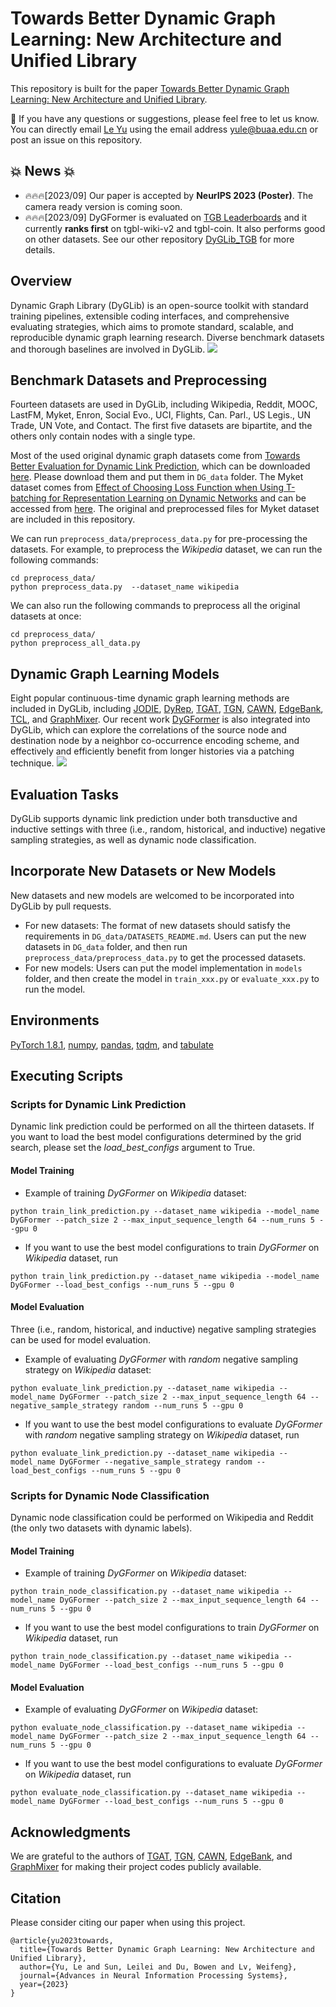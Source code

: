 # Towards Better Dynamic Graph Learning: New Architecture and Unified Library
This repository is built for the paper [Towards Better Dynamic Graph Learning: New Architecture and Unified Library](https://arxiv.org/abs/2303.13047).

🔔 If you have any questions or suggestions, please feel free to let us know. 
You can directly email [Le Yu](https://yule-buaa.github.io/) using the email address yule@buaa.edu.cn or post an issue on this repository.

## 💥 News 💥

- 🔥🔥🔥[2023/09] Our paper is accepted by **NeurIPS 2023 (Poster)**. The camera ready version is coming soon.
- 🔥🔥🔥[2023/09] DyGFormer is evaluated on [TGB Leaderboards](https://tgb.complexdatalab.com) and it currently **ranks first** on tgbl-wiki-v2 and tgbl-coin. 
  It also performs good on other datasets. See our other repository [DyGLib_TGB](https://github.com/yule-BUAA/DyGLib_TGB) for more details.

## Overview

Dynamic Graph Library (DyGLib) is an open-source toolkit with standard training pipelines, extensible coding interfaces, and comprehensive evaluating strategies, 
which aims to promote standard, scalable, and reproducible dynamic graph learning research. Diverse benchmark datasets and thorough baselines are involved in DyGLib.
![](figures/DyGLib_procedure.jpg)


## Benchmark Datasets and Preprocessing

Fourteen datasets are used in DyGLib, including Wikipedia, Reddit, MOOC, LastFM, Myket, Enron, Social Evo., UCI, Flights, Can. Parl., 
US Legis., UN Trade, UN Vote, and Contact. The first five datasets are bipartite, and the others only contain nodes with a single type.

Most of the used original dynamic graph datasets come from [Towards Better Evaluation for Dynamic Link Prediction](https://openreview.net/forum?id=1GVpwr2Tfdg), 
which can be downloaded [here](https://zenodo.org/record/7213796#.Y1cO6y8r30o). 
Please download them and put them in ```DG_data``` folder. 
The Myket dataset comes from [Effect of Choosing Loss Function when Using T-batching for Representation Learning on Dynamic Networks](https://arxiv.org/abs/2308.06862) and 
can be accessed from [here](https://github.com/erfanloghmani/myket-android-application-market-dataset). 
The original and preprocessed files for Myket dataset are included in this repository.

We can run ```preprocess_data/preprocess_data.py``` for pre-processing the datasets.
For example, to preprocess the *Wikipedia* dataset, we can run the following commands:
```{bash}
cd preprocess_data/
python preprocess_data.py  --dataset_name wikipedia
```
We can also run the following commands to preprocess all the original datasets at once:
```{bash}
cd preprocess_data/
python preprocess_all_data.py
```

## Dynamic Graph Learning Models

Eight popular continuous-time dynamic graph learning methods are included in DyGLib, including 
[JODIE](https://dl.acm.org/doi/10.1145/3292500.3330895), 
[DyRep](https://openreview.net/forum?id=HyePrhR5KX), 
[TGAT](https://openreview.net/forum?id=rJeW1yHYwH), 
[TGN](https://arxiv.org/abs/2006.10637), 
[CAWN](https://openreview.net/forum?id=KYPz4YsCPj), 
[EdgeBank](https://openreview.net/forum?id=1GVpwr2Tfdg), 
[TCL](https://arxiv.org/abs/2105.07944), and 
[GraphMixer](https://openreview.net/forum?id=ayPPc0SyLv1).
Our recent work [DyGFormer](https://arxiv.org/abs/2303.13047) is also integrated into DyGLib, which can explore the correlations of the source node and destination node by a neighbor co-occurrence encoding scheme, and
effectively and efficiently benefit from longer histories via a patching technique.
![](figures/DyGFormer_framework.jpg)


## Evaluation Tasks

DyGLib supports dynamic link prediction under both transductive and inductive settings with three (i.e., random, historical, and inductive) negative sampling strategies,
as well as dynamic node classification.


## Incorporate New Datasets or New Models

New datasets and new models are welcomed to be incorporated into DyGLib by pull requests.
* For new datasets: The format of new datasets should satisfy the requirements in ```DG_data/DATASETS_README.md```. 
  Users can put the new datasets in ```DG_data``` folder, and then run ```preprocess_data/preprocess_data.py``` to get the processed datasets.
* For new models: Users can put the model implementation in  ```models``` folder, 
  and then create the model in ```train_xxx.py``` or ```evaluate_xxx.py``` to run the model.


## Environments

[PyTorch 1.8.1](https://pytorch.org/),
[numpy](https://github.com/numpy/numpy),
[pandas](https://github.com/pandas-dev/pandas),
[tqdm](https://github.com/tqdm/tqdm), and 
[tabulate](https://github.com/astanin/python-tabulate)


## Executing Scripts

### Scripts for Dynamic Link Prediction
Dynamic link prediction could be performed on all the thirteen datasets. 
If you want to load the best model configurations determined by the grid search, please set the *load_best_configs* argument to True.
#### Model Training
* Example of training *DyGFormer* on *Wikipedia* dataset:
```{bash}
python train_link_prediction.py --dataset_name wikipedia --model_name DyGFormer --patch_size 2 --max_input_sequence_length 64 --num_runs 5 --gpu 0
```
* If you want to use the best model configurations to train *DyGFormer* on *Wikipedia* dataset, run
```{bash}
python train_link_prediction.py --dataset_name wikipedia --model_name DyGFormer --load_best_configs --num_runs 5 --gpu 0
```
#### Model Evaluation
Three (i.e., random, historical, and inductive) negative sampling strategies can be used for model evaluation.
* Example of evaluating *DyGFormer* with *random* negative sampling strategy on *Wikipedia* dataset:
```{bash}
python evaluate_link_prediction.py --dataset_name wikipedia --model_name DyGFormer --patch_size 2 --max_input_sequence_length 64 --negative_sample_strategy random --num_runs 5 --gpu 0
```
* If you want to use the best model configurations to evaluate *DyGFormer* with *random* negative sampling strategy on *Wikipedia* dataset, run
```{bash}
python evaluate_link_prediction.py --dataset_name wikipedia --model_name DyGFormer --negative_sample_strategy random --load_best_configs --num_runs 5 --gpu 0
```

### Scripts for Dynamic Node Classification
Dynamic node classification could be performed on Wikipedia and Reddit (the only two datasets with dynamic labels).
#### Model Training
* Example of training *DyGFormer* on *Wikipedia* dataset:
```{bash}
python train_node_classification.py --dataset_name wikipedia --model_name DyGFormer --patch_size 2 --max_input_sequence_length 64 --num_runs 5 --gpu 0
```
* If you want to use the best model configurations to train *DyGFormer* on *Wikipedia* dataset, run
```{bash}
python train_node_classification.py --dataset_name wikipedia --model_name DyGFormer --load_best_configs --num_runs 5 --gpu 0
```
#### Model Evaluation
* Example of evaluating *DyGFormer* on *Wikipedia* dataset:
```{bash}
python evaluate_node_classification.py --dataset_name wikipedia --model_name DyGFormer --patch_size 2 --max_input_sequence_length 64 --num_runs 5 --gpu 0
```
* If you want to use the best model configurations to evaluate *DyGFormer* on *Wikipedia* dataset, run
```{bash}
python evaluate_node_classification.py --dataset_name wikipedia --model_name DyGFormer --load_best_configs --num_runs 5 --gpu 0
```


## Acknowledgments

We are grateful to the authors of 
[TGAT](https://github.com/StatsDLMathsRecomSys/Inductive-representation-learning-on-temporal-graphs), 
[TGN](https://github.com/twitter-research/tgn), 
[CAWN](https://github.com/snap-stanford/CAW), 
[EdgeBank](https://github.com/fpour/DGB), and
[GraphMixer](https://github.com/CongWeilin/GraphMixer) for making their project codes publicly available.


## Citation

Please consider citing our paper when using this project.
```{bibtex}
@article{yu2023towards,
  title={Towards Better Dynamic Graph Learning: New Architecture and Unified Library},
  author={Yu, Le and Sun, Leilei and Du, Bowen and Lv, Weifeng},
  journal={Advances in Neural Information Processing Systems},
  year={2023}
}
```
